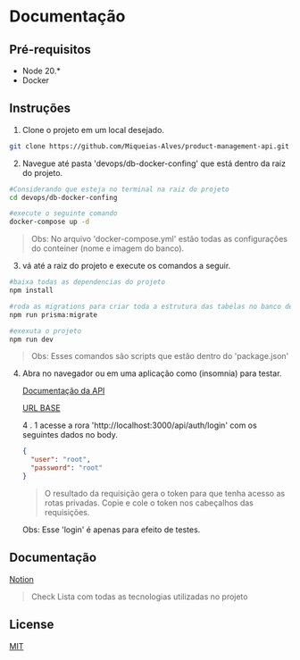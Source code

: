 # Documentação

## Pré-requisitos

- Node 20.\*
- Docker

## Instruções

1. Clone o projeto em um local desejado.

```bash
git clone https://github.com/Miqueias-Alves/product-management-api.git
```

2. Navegue até pasta 'devops/db-docker-confing' que está dentro da raiz do projeto.

```bash
#Considerando que esteja no terminal na raiz do projeto
cd devops/db-docker-confing

#execute o seguinte comando
docker-compose up -d
```

> Obs: No arquivo 'docker-compose.yml' estão todas as configurações do conteiner (nome e imagem do banco).

3. vá até a raiz do projeto e execute os comandos a seguir.

```bash
#baixa todas as dependencias do projeto
npm install

#roda as migrations para criar toda a estrutura das tabelas no banco de dados
npm run prisma:migrate

#exexuta o projeto
npm run dev
```

> Obs: Esses comandos são scripts que estão dentro do 'package.json'

4. Abra no navegador ou em uma aplicação como (insomnia) para testar.

   [Documentação da API](http://localhost:3000/api-docs)

   [URL BASE](http://localhost:3000/api)

   4 . 1 acesse a rora 'http://localhost:3000/api/auth/login' com os seguintes dados no body.

   ```json
   {
     "user": "root",
     "password": "root"
   }
   ```

   > O resultado da requisição gera o token para que tenha acesso as rotas privadas. Copie e cole o token nos cabeçalhos das requisições.

   Obs: Esse 'login' é apenas para efeito de testes.

## Documentação

[Notion](https://www.notion.so/Tecnologias-utilizadas-para-a-API-22cdf118c3ae4e7e857b862be95be0fc#c844e840f61a45b2bd1346e9d32ff6a5)

> Check Lista com todas as tecnologias utilizadas no projeto

## License

[MIT](https://choosealicense.com/licenses/mit/)
